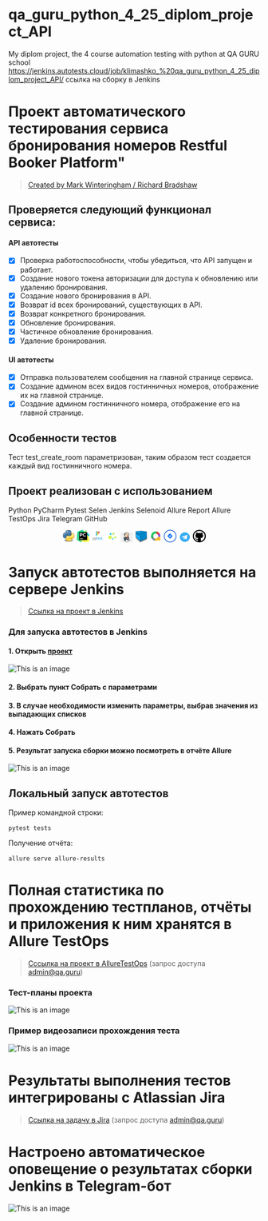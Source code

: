 # qa_guru_python_4_25_diplom_project_API
My diplom project, the 4 course automation testing with python at QA GURU school
https://jenkins.autotests.cloud/job/klimashko_%20qa_guru_python_4_25_diplom_project_API/
ссылка на сборку в Jenkins

# Проект автоматического тестирования сервиса бронирования номеров Restful Booker Platform"
> <a target="_blank" href="https://automationintesting.online/">Created by Mark Winteringham / Richard Bradshaw</a>


## Проверяется следующий функционал сервиса:
#### API автотесты
- [x] Проверка работоспособности, чтобы убедиться, что API запущен и работает.
- [x] Создание нового токена авторизации для доступа к обновлению или удалению бронирования.
- [x] Создание нового бронирования в API.
- [x] Возврат id всех бронирований, существующих в API.
- [x] Возврат конкретного бронирования.
- [x] Обновление бронирования.
- [x] Частичное обновление бронирования.
- [x] Удаление бронирования.
#### UI  автотесты
- [x] Отправка пользователем сообщения на главной странице сервиса.
- [x] Создание админом всех видов гостинничных номеров, отображение их на главной странице.
- [x] Создание админом гостинничного номера, отображение его на главной странице.

## Особенности тестов
Тест test_create_room параметризован, таким образом тест создается каждый вид гостинничного номера.

## Проект реализован с использованием
Python PyCharm Pytest Selen Jenkins Selenoid Allure Report Allure TestOps Jira Telegram GitHub
<p  align="center">
  <code><img width="5%" title="Python" src="resources/icons/python.png"></code>
  <code><img width="5%" title="Pycharm" src="resources/icons/pycharm.png"></code>
  <code><img width="5%" title="Pytest" src="resources/icons/pytest.png"></code>
  <code><img width="5%" title="Selene" src="resources/icons/selene.png"></code>
  <code><img width="5%" title="Jenkins" src="resources/icons/jenkins.png"></code>
  <code><img width="5%" title="selenoid" src="resources/icons/selenoid.png"></code>
  <code><img width="5%" title="Allure Report" src="resources/icons/allure.png"></code>
  <code><img width="5%" title="Jira" src="resources/icons/jira.png"></code>
  <code><img width="5%" title="Telegram" src="resources/icons/tg.png"></code>
  <code><img width="5%" title="GitHub" src="resources/icons/github.png"></code>
</p>

# Запуск автотестов выполняется на сервере Jenkins
> <a target="_blank" href="https://jenkins.autotests.cloud/job/......./">Ссылка на проект в Jenkins</a>



### Для запуска автотестов в Jenkins
#### 1. Открыть <a target="_blank" href="https://jenkins.autotests.cloud/job/09-ElenaSeversk-unit13/">проект</a>

![This is an image](/design/images/jenkins1.png)

#### 2. Выбрать пункт **Собрать с параметрами**
#### 3. В случае необходимости изменить параметры, выбрав значения из выпадающих списков
#### 4. Нажать **Собрать**
#### 5. Результат запуска сборки можно посмотреть в отчёте Allure

![This is an image](/design/images/jenkins2a.png)

## Локальный запуск автотестов
Пример командной строки:
```
pytest tests
```

Получение отчёта:
```
allure serve allure-results
```

# Полная статистика по прохождению тестпланов, отчёты и приложения к ним хранятся в Allure TestOps
> <a target="_blank" href="https://allure.autotests.cloud/....../">Сссылка на проект в AllureTestOps</a> (запрос доступа admin@qa.guru)

### Тест-планы проекта
![This is an image](/design/images/testplans.png)

### Пример видеозаписи прохождения теста
![This is an image](/design/images/Video.gif)




# Результаты выполнения тестов интегрированы с Atlassian Jira
> <a target="_blank" href="https://jira.autotests.cloud/browse/HOMEWORK-764">Ссылка на задачу в Jira</a> (запрос доступа admin@qa.guru)





# Настроено автоматическое оповещение о результатах сборки Jenkins в Telegram-бот
![This is an image](/design/images/bot.png)
